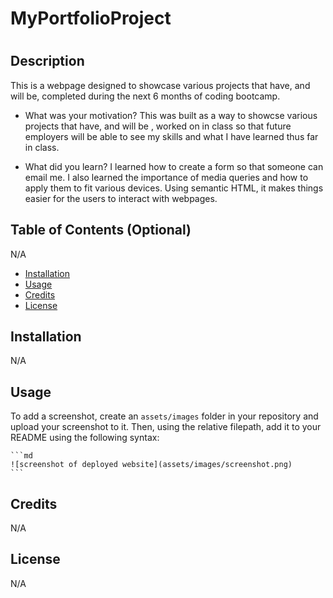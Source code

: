 # MyPortfolioProject

# <Your-Project-Title>

## Description

This is a webpage designed to showcase various projects that have, and will be, completed during the next 6 months of coding bootcamp.

- What was your motivation?
This was built as a way to showcse various projects that have, and will be , worked on in class so that future employers will be able to see my skills and what I have learned thus far in class. 

- What did you learn?
I learned how to create a form so that someone can email me. I also learned the importance of media queries and how to apply them to fit various devices. Using semantic HTML, it makes things easier for the users to interact with webpages. 

## Table of Contents (Optional)

N/A
- [Installation](#installation)
- [Usage](#usage)
- [Credits](#credits)
- [License](#license)

## Installation

N/A
## Usage


To add a screenshot, create an `assets/images` folder in your repository and upload your screenshot to it. Then, using the relative filepath, add it to your README using the following syntax:

    ```md
    ![screenshot of deployed website](assets/images/screenshot.png)
    ```

## Credits

N/A

## License
N/A